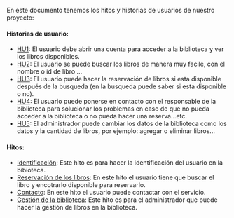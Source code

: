 En este documento tenemos los hitos y historias de usuarios de nuestro proyecto:  
#### Historias de usuario:  
- [HU1](https://github.com/hamadabouhcida/cc_project/issues/4): El usuario debe abrir una cuenta para acceder a la biblioteca y ver los libros disponibles.  
- [HU2](https://github.com/hamadabouhcida/cc_project/issues/5): El usuario se puede buscar los libros de manera muy facile, con el nombre o id de libro ...  
- [HU3](https://github.com/hamadabouhcida/cc_project/issues/6): El usuario puede hacer la reservación de libros si esta disponible después de la busqueda (en la busqueda puede saber si esta disponible o no).  
- [HU4](https://github.com/hamadabouhcida/cc_project/issues/8): El usuario puede ponerse en contacto con el responsable de la biblioteca para solucionar los problemas en caso de que no pueda acceder a la biblioteca o no pueda hacer una reserva...etc.  
- [HU5](https://github.com/hamadabouhcida/cc_project/issues/7): El administrador puede cambiar los datos de la biblioteca como los datos y la cantidad de libros, por ejemplo: agregar o eliminar libros...  
#### Hitos:  
- [Identificación](https://github.com/hamadabouhcida/cc_project/milestone/1): Este hito es para hacer la identificación del usuario en la bibioteca.
- [Reservación de los libros](https://github.com/hamadabouhcida/cc_project/milestone/2): En este hito el usuario tiene que buscar el libro y encotrarlo disponible para reservarlo.  
- [Contacto](https://github.com/hamadabouhcida/cc_project/milestone/3): En este hito el usuario puede contactar con el servicio.  
- [Gestión de la biblioteca](https://github.com/hamadabouhcida/cc_project/milestone/4): Este hito es para el administrador que puede hacer la gestión de libros en la biblioteca.  
